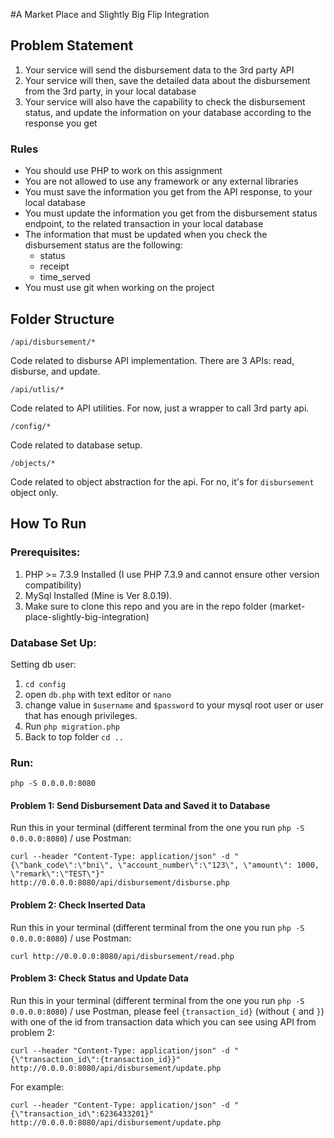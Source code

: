 #A Market Place and Slightly Big Flip Integration
## Problem Statement
1. Your service will send the disbursement data to the 3rd party API
2. Your service will then, save the detailed data about the disbursement from the 3rd party, in your local database
3. Your service will also have the capability to check the disbursement status, and update the information on your database according to the response you get
### Rules
* You should use PHP to work on this assignment
* You are not allowed to use any framework or any external libraries
* You must save the information you get from the API response, to your local database
* You must update the information you get from the disbursement status endpoint, to the related transaction in your local database
* The information that must be updated when you check the disbursement status are the following:
  * status
  * receipt
  * time_served
* You must use git when working on the project

## Folder Structure
```
/api/disbursement/*
```
Code related to disburse API implementation. There are 3 APIs: read, disburse, and update.
```
/api/utlis/*
```
Code related to API utilities. For now, just a wrapper to call 3rd party api.

```
/config/*
```
Code related to database setup.
```
/objects/*
```
Code related to object abstraction for the api. For no, it's for `disbursement` object only.

## How To Run
### Prerequisites:
1. PHP >= 7.3.9 Installed (I use PHP 7.3.9 and cannot ensure other version compatibility)
2. MySql Installed (Mine is Ver 8.0.19).
3. Make sure to clone this repo and you are in the repo folder (market-place-slightly-big-integration)

### Database Set Up:
Setting db user:
1. `cd config`
2. open `db.php` with text editor or `nano`
3. change value in `$username` and `$password` to your mysql root user or user that has enough privileges.
4. Run `php migration.php`
5. Back to top folder `cd ..`

### Run:
```
php -S 0.0.0.0:8080
```
#### Problem 1: Send Disbursement Data and Saved it to Database
Run this in your terminal (different terminal from the one you run `php -S 0.0.0.0:8080`) / use Postman:
```
curl --header "Content-Type: application/json" -d "{\"bank_code\":\"bni\", \"account_number\":\"123\", \"amount\": 1000, \"remark\":\"TEST\"}" http://0.0.0.0:8080/api/disbursement/disburse.php
``` 
#### Problem 2: Check Inserted Data
Run this in your terminal (different terminal from the one you run `php -S 0.0.0.0:8080`) / use Postman:
```
curl http://0.0.0.0:8080/api/disbursement/read.php
``` 
#### Problem 3: Check Status and Update Data
Run this in your terminal (different terminal from the one you run `php -S 0.0.0.0:8080`) / use Postman, please feel `{transaction_id}` (without `{` and `}`) with one of the id from transaction data which you can see using API from problem 2:
```
curl --header "Content-Type: application/json" -d "{\"transaction_id\":{transaction_id}}" http://0.0.0.0:8080/api/disbursement/update.php
``` 
For example:
```
curl --header "Content-Type: application/json" -d "{\"transaction_id\":6236433201}" http://0.0.0.0:8080/api/disbursement/update.php
```
